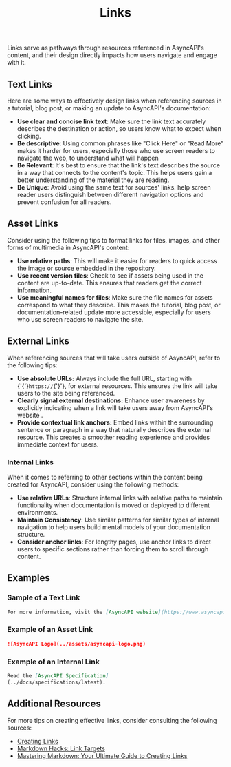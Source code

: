 ﻿---
title: Links
description: This style guide gives advice on how to create effective links when referencing outside sources and other forms of multimedia in AsyncAPI's content.
weight: 130
---



Links serve as pathways through resources referenced in AsyncAPI's content, and their design directly impacts how users navigate and engage with it.

## Text Links

Here are some ways to effectively design links when referencing sources in a tutorial, blog post, or making an update to AsyncAPI's documentation:

- **Use clear and concise link text**: Make sure the link text accurately describes the destination or action, so users know what to expect when clicking.
- **Be descriptive**: Using common phrases like "Click Here" or "Read More" makes it harder for users, especially those who use screen readers to navigate the web, to understand what will happen
- **Be Relevant**:  It's best to ensure that the link's text describes the source in a way that connects to the content's topic. This helps users gain a better understanding of the material they are reading.
- **Be Unique**: Avoid using the same text for sources' links. help screen reader users distinguish between different navigation options and prevent confusion for all readers.

## Asset Links

Consider using the following tips to format links for files, images, and other forms of multimedia in AsyncAPI's content:

- **Use relative paths**: This will make it easier for readers to quick access the image or source embedded in the repository.
- **Use recent version files**:  Check to see if assets being used in the content are up-to-date. This ensures that readers get the correct information.
- **Use meaningful names for files**:  Make sure the file names for assets correspond to what they describe. This makes the tutorial, blog post, or documentation-related update more accessible, especially for users who use screen readers to navigate the site.  

## External Links

When referencing sources that will take users outside of AsyncAPI, refer to the following tips:

- **Use absolute URLs:** Always include the full URL, starting with {'{'}`https://`{'}'}, for external resources. This ensures the link will take users to the site being referenced.
- **Clearly signal external destinations:** Enhance user awareness by explicitly indicating when a link will take users away from AsyncAPI's website .
- **Provide contextual link anchors:** Embed links within the surrounding sentence or paragraph in a way that naturally describes the external resource. This creates a smoother reading experience and provides immediate context for users.

### Internal Links

When it comes to referring to other sections within the content being created for AsyncAPI, consider using the following methods:

- **Use relative URLs**: Structure internal links with relative paths to maintain functionality when documentation is moved or deployed to different environments.
- **Maintain Consistency**: Use similar patterns for similar types of internal navigation to help users build mental models of your documentation structure.
- **Consider anchor links**: For lengthy pages, use anchor links to direct users to specific sections rather than forcing them to scroll through content.

## Examples

### Sample of a Text Link

```markdown
For more information, visit the [AsyncAPI website](https://www.asyncapi.com).
```

### Example of an Asset Link

```markdown
![AsyncAPI Logo](../assets/asyncapi-logo.png)
```

### Example of an Internal Link

```markdown
Read the [AsyncAPI Specification]
(../docs/specifications/latest).
```

## Additional Resources

 For more tips on creating effective links, consider consulting the following sources:

- [Creating Links](https://anvilproject.org/guides/content/creating-links)
- [Markdown Hacks: Link Targets](https://www.markdownguide.org/hacks/#link-targets)
- [Mastering Markdown: Your Ultimate Guide to Creating Links](https://www.devzery.com/post/mastering-markdown-your-ultimate-guide-to-creating-links)
